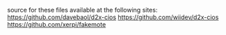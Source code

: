 source for these files available at the following sites:
https://github.com/davebaol/d2x-cios
https://github.com/wiidev/d2x-cios
https://github.com/xerpi/fakemote
